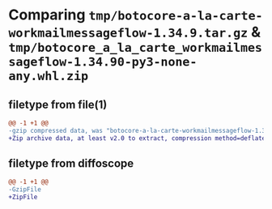 # Comparing `tmp/botocore-a-la-carte-workmailmessageflow-1.34.9.tar.gz` & `tmp/botocore_a_la_carte_workmailmessageflow-1.34.90-py3-none-any.whl.zip`

## filetype from file(1)

```diff
@@ -1 +1 @@
-gzip compressed data, was "botocore-a-la-carte-workmailmessageflow-1.34.9.tar", last modified: Thu Dec 28 01:07:02 2023, max compression
+Zip archive data, at least v2.0 to extract, compression method=deflate
```

## filetype from diffoscope

```diff
@@ -1 +1 @@
-GzipFile
+ZipFile
```

